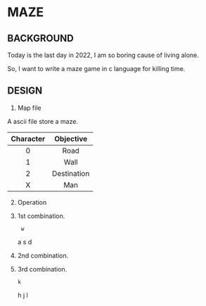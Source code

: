 # MAZE


## BACKGROUND


Today is the last day in 2022, I am so boring cause of living alone.

So, I want to write a maze game in c language for killing time.


## DESIGN


1. Map file

A ascii file store a maze.

| Character     | Objective                             |
| :--:          | :--:                                  |
| 0             | Road                                  |
| 1             | Wall                                  |
| 2             | Destination                           |
| X             | Man                                   |


2. Operation

1. 1st combination.

        w
      a s d

2. 2nd combination.

    

3. 3rd combination.

       k
     h j l


